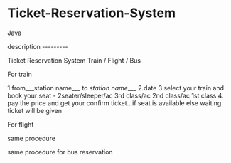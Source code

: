 # Ticket-Reservation-System

Java

description ---------

Ticket Reservation System
Train / Flight / Bus

For train

1.from___station name___ to _station name____
2.date
3.select your train and book your seat - 2seater/sleeper/ac 3rd class/ac 2nd class/ac 1st class 
4. pay the price and get your confirm ticket...if seat is available else waiting ticket will be given

For flight

same procedure

same procedure for bus reservation
